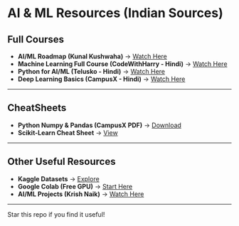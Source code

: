# AI & ML Resources (Indian Sources)

## Full Courses
- **AI/ML Roadmap (Kunal Kushwaha)** → [Watch Here](https://youtu.be/V9c0YlHf7xQ)  
- **Machine Learning Full Course (CodeWithHarry - Hindi)** → [Watch Here](https://youtu.be/7eh4d6sabA0)  
- **Python for AI/ML (Telusko - Hindi)** → [Watch Here](https://youtu.be/qwAFL1597eM)  
- **Deep Learning Basics (CampusX - Hindi)** → [Watch Here](https://youtube.com/playlist?list=PLKnIA16_Rmvb1RYR-iTA_hzckHDXlfGoh)  

---

## CheatSheets
- **Python Numpy & Pandas (CampusX PDF)** → [Download](https://github.com/campusx-official)  
- **Scikit-Learn Cheat Sheet** → [View](https://scikit-learn.org/stable/tutorial/machine_learning_map/index.html)  

---

## Other Useful Resources
- **Kaggle Datasets** → [Explore](https://www.kaggle.com/datasets)  
- **Google Colab (Free GPU)** → [Start Here](https://colab.research.google.com/)  
- **AI/ML Projects (Krish Naik)** → [Watch Here](https://www.youtube.com/c/KrishNaik)  

---
Star this repo if you find it useful!

